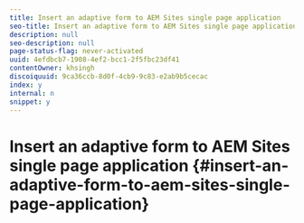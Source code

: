 ```yaml
---
title: Insert an adaptive form to AEM Sites single page application 
seo-title: Insert an adaptive form to AEM Sites single page application 
description: null
seo-description: null
page-status-flag: never-activated
uuid: 4efdbcb7-1908-4ef2-bcc1-2f5fbc23df41
contentOwner: khsingh
discoiquuid: 9ca36ccb-8d0f-4cb9-9c83-e2ab9b5cecac
index: y
internal: n
snippet: y
---
```


# Insert an adaptive form to AEM Sites single page application {#insert-an-adaptive-form-to-aem-sites-single-page-application}

